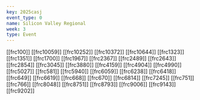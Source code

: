 ```yaml
---
key: 2025casj
event_type: 0
name: Silicon Valley Regional
week: 3
type: Event
---
```

[[frc100]]
[[frc10059]]
[[frc10252]]
[[frc10372]]
[[frc10644]]
[[frc1323]]
[[frc1351]]
[[frc1700]]
[[frc1967]]
[[frc2367]]
[[frc2489]]
[[frc2643]]
[[frc2854]]
[[frc3045]]
[[frc3880]]
[[frc4159]]
[[frc4904]]
[[frc4990]]
[[frc5027]]
[[frc581]]
[[frc5940]]
[[frc6059]]
[[frc6238]]
[[frc6418]]
[[frc649]]
[[frc6619]]
[[frc668]]
[[frc670]]
[[frc6814]]
[[frc7245]]
[[frc751]]
[[frc766]]
[[frc8048]]
[[frc8751]]
[[frc8793]]
[[frc9006]]
[[frc9143]]
[[frc9202]]
